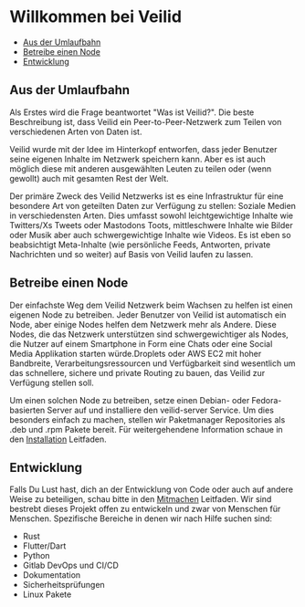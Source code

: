 # Willkommen bei Veilid

- [Aus der Umlaufbahn](#aus-der-umlaufbahn)
- [Betreibe einen Node](#betreibe-einen-node)
- [Entwicklung](#entwicklung)

## Aus der Umlaufbahn

Als Erstes wird die Frage beantwortet "Was ist Veilid?". Die beste Beschreibung ist, dass Veilid ein Peer-to-Peer-Netzwerk zum Teilen von verschiedenen Arten von Daten ist.

Veilid wurde mit der Idee im Hinterkopf entworfen, dass jeder Benutzer seine eigenen Inhalte im Netzwerk speichern kann. Aber es ist auch möglich diese mit anderen ausgewählten Leuten zu teilen oder (wenn gewollt) auch mit gesamten Rest der Welt.

Der primäre Zweck des Veilid Netzwerks ist es eine Infrastruktur für eine besondere Art von geteilten Daten zur Verfügung zu stellen: Soziale Medien in verschiedensten Arten. Dies umfasst sowohl leichtgewichtige Inhalte wie Twitters/Xs Tweets oder Mastodons Toots, mittleschwere Inhalte wie Bilder oder Musik aber auch schwergewichtige Inhalte wie Videos. Es ist eben so beabsichtigt Meta-Inhalte (wie persönliche Feeds, Antworten, private Nachrichten und so weiter) auf Basis von Veilid laufen zu lassen.

## Betreibe einen Node

Der einfachste Weg dem Veilid Netzwerk beim Wachsen zu helfen ist einen eigenen Node zu betreiben. Jeder Benutzer von Veilid ist automatisch ein Node, aber einige Nodes helfen dem Netzwerk mehr als Andere. Diese Nodes, die das Netzwerk unterstützen sind schwergewichtiger als Nodes, die Nutzer auf einem Smartphone in Form eine Chats oder eine Social Media Applikation starten würde.Droplets oder AWS EC2 mit hoher Bandbreite, Verarbeitungsressourcen und Verfügbarkeit sind wesentlich um das schnellere, sichere und private Routing zu bauen, das Veilid zur Verfügung stellen soll.

Um einen solchen Node zu betreiben, setze einen Debian- oder Fedora-basierten Server auf und installiere den veilid-server Service. Um dies besonders einfach zu machen, stellen wir Paketmanager Repositories als .deb und .rpm Pakete bereit. Für weitergehendene Information schaue in den [Installation](./INSTALL.md) Leitfaden.

## Entwicklung

Falls Du Lust hast, dich an der Entwicklung von Code oder auch auf andere Weise zu beteiligen, schau bitte in den [Mitmachen](./CONTRIBUTING.md) Leitfaden. Wir sind bestrebt dieses Projekt offen zu entwickeln und zwar von Menschen für Menschen. Spezifische Bereiche in denen wir nach Hilfe suchen sind:

- Rust
- Flutter/Dart
- Python
- Gitlab DevOps und CI/CD
- Dokumentation
- Sicherheitsprüfungen
- Linux Pakete
